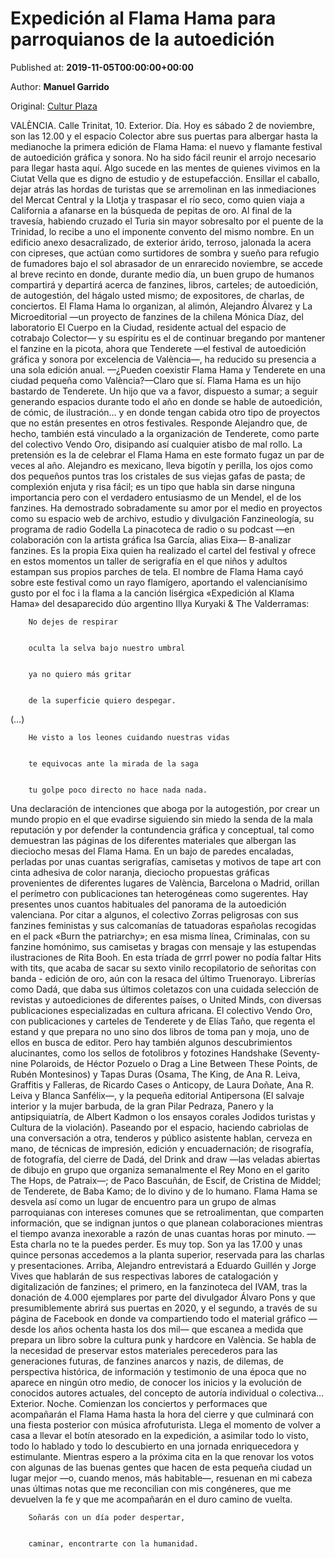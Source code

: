 
# Expedición al Flama Hama para parroquianos de la autoedición

Published at: **2019-11-05T00:00:00+00:00**

Author: **Manuel Garrido**

Original: [Cultur Plaza](https://valenciaplaza.com/expedicion-al-flama-hama-para-parroquianos-de-la-autoedicion)

VALÈNCIA. Calle Trinitat, 10. Exterior. Día. Hoy es sábado 2 de noviembre, son las 12.00 y el espacio Colector abre sus puertas para albergar hasta la medianoche la primera edición de Flama Hama: el nuevo y flamante festival de autoedición gráfica y sonora. No ha sido fácil reunir el arrojo necesario para llegar hasta aquí. Algo sucede en las mentes de quienes vivimos en la Ciutat Vella que es digno de estudio y de estupefacción. Ensillar el caballo, dejar atrás las hordas de turistas que se arremolinan en las inmediaciones del Mercat Central y la Llotja y traspasar el río seco, como quien viaja a California a afanarse en la búsqueda de pepitas de oro. Al final de la travesía, habiendo cruzado el Turia sin mayor sobresalto por el puente de la Trinidad, lo recibe a uno el imponente convento del mismo nombre. En un edificio anexo desacralizado, de exterior árido, terroso, jalonada la acera con cipreses, que actúan como surtidores de sombra y sueño para refugio de fumadores bajo el sol abrasador de un enrarecido noviembre, se accede al breve recinto en donde, durante medio día, un buen grupo de humanos compartirá y departirá acerca de fanzines, libros, carteles; de autoedición, de autogestión, del hágalo usted mismo; de expositores, de charlas, de conciertos.
El Flama Hama lo organizan, al alimón, Alejandro Álvarez y La Microeditorial —un proyecto de fanzines de la chilena Mónica Díaz, del laboratorio El Cuerpo en la Ciudad, residente actual del espacio de cotrabajo Colector— y su espíritu es el de continuar bregando por mantener el fanzine en la picota, ahora que Tenderete —el festival de autoedición gráfica y sonora por excelencia de València—, ha reducido su presencia a una sola edición anual.
—¿Pueden coexistir Flama Hama y Tenderete en una ciudad pequeña como València?—Claro que sí. Flama Hama es un hijo bastardo de Tenderete. Un hijo que va a favor, dispuesto a sumar; a seguir generando espacios durante todo el año en donde se hable de autoedición, de cómic, de ilustración… y en donde tengan cabida otro tipo de proyectos que no están presentes en otros festivales.
Responde Alejandro que, de hecho, también está vinculado a la organización de Tenderete, como parte del colectivo Vendo Oro, disipando así cualquier atisbo de mal rollo. La pretensión es la de celebrar el Flama Hama en este formato fugaz un par de veces al año. Alejandro es mexicano, lleva bigotín y perilla, los ojos como dos pequeños puntos tras los cristales de sus viejas gafas de pasta; de complexión enjuta y risa fácil; es un tipo que habla sin darse ninguna importancia pero con el verdadero entusiasmo de un Mendel, el de los fanzines. Ha demostrado sobradamente su amor por el medio en proyectos como su espacio web de archivo, estudio y divulgación Fanzineología, su programa de radio Godella La pinacoteca de radio o su podcast —en colaboración con la artista gráfica Isa García, alias Eixa— B-analizar fanzines. Es la propia Eixa quien ha realizado el cartel del festival y ofrece en estos momentos un taller de serigrafía en el que niños y adultos estampan sus propios parches de tela.
El nombre de Flama Hama cayó sobre este festival como un rayo flamígero, aportando el valencianísimo gusto por el foc i la flama a la canción lisérgica «Expedición al Klama Hama» del desaparecido dúo argentino Illya Kuryaki & The Valderramas:

        No dejes de respirar
      

        oculta la selva bajo nuestro umbral
      

        ya no quiero más gritar
      

        de la superficie quiero despegar.
      
(…)

        He visto a los leones cuidando nuestras vidas
      

        te equivocas ante la mirada de la saga
      

        tu golpe poco directo no hace nada nada.
      
Una declaración de intenciones que aboga por la autogestión, por crear un mundo propio en el que evadirse siguiendo sin miedo la senda de la mala reputación y por defender la contundencia gráfica y conceptual, tal como demuestran las páginas de los diferentes materiales que albergan las dieciocho mesas del Flama Hama. En un bajo de paredes encaladas, perladas por unas cuantas serigrafías, camisetas y motivos de tape art con cinta adhesiva de color naranja, dieciocho propuestas gráficas provenientes de diferentes lugares de València, Barcelona o Madrid, orillan el perímetro con publicaciones tan heterogéneas como sugerentes.
Hay presentes unos cuantos habituales del panorama de la autoedición valenciana. Por citar a algunos, el colectivo Zorras peligrosas con sus fanzines feministas y sus calcomanías de tatuadoras españolas recogidas en el pack «Burn the patriarchy»; en esa misma línea, Criminalas, con su fanzine homónimo, sus camisetas y bragas con mensaje y las estupendas ilustraciones de Rita Booh. En esta tríada de grrrl power no podía faltar Hits with tits, que acaba de sacar su sexto vinilo recopilatorio de señoritas con banda - edición de oro, aún con la resaca del último Truenorayo. Librerías como Dadá, que daba sus últimos coletazos con una cuidada selección de revistas y autoediciones de diferentes países, o United Minds, con diversas publicaciones especializadas en cultura africana. El colectivo Vendo Oro, con publicaciones y carteles de Tenderete y de Elías Taño, que regenta el estand y que prepara no uno sino dos libros de toma pan y moja, uno de ellos en busca de editor. Pero hay también algunos descubrimientos alucinantes, como los sellos de fotolibros y fotozines Handshake (Seventy-nine Polaroids, de Héctor Pozuelo o Drag a Line Between These Points, de Rubén Montesinos) y Tapas Duras (Osama, The King, de Ana R. Leiva, Graffitis y Falleras, de Ricardo Cases o Anticopy, de Laura Doñate, Ana R. Leiva y Blanca Sanfélix—, y la pequeña editorial Antipersona (El salvaje interior y la mujer barbuda, de la gran Pilar Pedraza, Panero y la antipsiquiatría, de Albert Kadmon o los ensayos corales Jodidos turistas y Cultura de la violación).
Paseando por el espacio, haciendo cabriolas de una conversación a otra, tenderos y público asistente hablan, cerveza en mano, de técnicas de impresión, edición y encuadernación; de risografía, de fotografía, del cierre de Dadá, del Drink and draw —las veladas abiertas de dibujo en grupo que organiza semanalmente el Rey Mono en el garito The Hops, de Patraix—; de Paco Bascuñán, de Escif, de Cristina de Middel; de Tenderete, de Baba Kamo; de lo divino y de lo humano. Flama Hama se desvela así como un lugar de encuentro para un grupo de almas parroquianas con intereses comunes que se retroalimentan, que comparten información, que se indignan juntos o que planean colaboraciones mientras el tiempo avanza inexorable a razón de unas cuantas horas por minuto.
—Esta charla no te la puedes perder. Es muy top.
Son ya las 17.00 y unas quince personas accedemos a la planta superior, reservada para las charlas y presentaciones. Arriba, Alejandro entrevistará a Eduardo Guillén y Jorge Vives que hablarán de sus respectivas labores de catalogación y digitalización de fanzines; el primero, en la fanzinoteca del IVAM, tras la donación de 4.000 ejemplares por parte del divulgador Álvaro Pons y que presumiblemente abrirá sus puertas en 2020, y el segundo, a través de su página de Facebook en donde va compartiendo todo el material gráfico —desde los años ochenta hasta los dos mil— que escanea a medida que prepara un libro sobre la cultura punk y hardcore en València. Se habla de la necesidad de preservar estos materiales perecederos para las generaciones futuras, de fanzines anarcos y nazis, de dilemas, de perspectiva histórica, de información y testimonio de una época que no aparece en ningún otro medio, de conocer los inicios y la evolución de conocidos autores actuales, del concepto de autoría individual o colectiva…
Exterior. Noche. Comienzan los conciertos y performaces que acompañarán el Flama Hama hasta la hora del cierre y que culminará con una fiesta posterior con música afrofuturista. Llega el momento de volver a casa a llevar el botín atesorado en la expedición, a asimilar todo lo visto, todo lo hablado y todo lo descubierto en una jornada enriquecedora y estimulante. Mientras espero a la próxima cita en la que renovar los votos con algunas de las buenas gentes que hacen de esta pequeña ciudad un lugar mejor —o, cuando menos, más habitable—, resuenan en mi cabeza unas últimas notas que me reconcilian con mis congéneres, que me devuelven la fe y que me acompañarán en el duro camino de vuelta.

        Soñarás con un día poder despertar,
      

        caminar, encontrarte con la humanidad.
      
